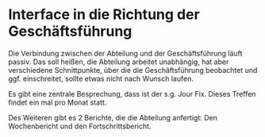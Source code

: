 # Interface in die Richtung der Geschäftsführung

Die Verbindung zwischen der Abteilung und der Geschäftsführung läuft passiv. Das soll heißen, die Abteilung arbeitet unabhängig, hat aber verschiedene Schnittpunkte, über die die Geschäftsführung beobachtet und ggf. einschreitet, sollte etwas nicht nach Wunsch laufen.

Es gibt eine zentrale Besprechung, dass ist der s.g. Jour Fix. Dieses Treffen findet ein mal pro Monat statt. 

Des Weiteren gibt es 2 Berichte, die die Abteilung anfertigt: Den Wochenbericht und den Fortschrittsbericht. 

